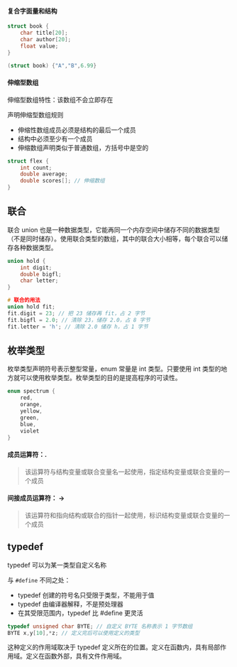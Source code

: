 #### 复合字面量和结构

```c
struct book {
    char title[20];
    char author[20];
    float value;
}

(struct book) {"A","B",6.99}
```

#### 伸缩型数组

伸缩型数组特性：该数组不会立即存在

声明伸缩型数组规则

- 伸缩性数组成员必须是结构的最后一个成员
- 结构中必须至少有一个成员
- 伸缩数组声明类似于普通数组，方括号中是空的

```c
struct flex {
    int count;
    double average;
    double scores[]; // 伸缩数组
}
```



## 联合 

联合 union 也是一种数据类型，它能再同一个内存空间中储存不同的数据类型（不是同时储存）。使用联合类型的数组，其中的联合大小相等，每个联合可以储存各种数据类型。

```c
union hold {
    int digit;
    double bigfl;
    char letter;
}

# 联合的用法
union hold fit;
fit.digit = 23; // 把 23 储存再 fit，占 2 字节
fit.bigfl = 2.0; // 清除 23，储存 2.0，占 8 字节
fit.letter = 'h'; // 清除 2.0 储存 h，占 1 字节
```



## 枚举类型

枚举类型声明符号表示整型常量，enum 常量是 int 类型。只要使用 int 类型的地方就可以使用枚举类型。枚举类型的目的是提高程序的可读性。

```c
enum spectrum {
    red,
    orange,
    yellow,
    green,
    blue,
    violet
}
```



#### 成员运算符：.

> 该运算符与结构变量或联合变量名一起使用，指定结构变量或联合变量的一个成员

#### 间接成员运算符： ->

> 该运算符和指向结构或联合的指针一起使用，标识结构变量或联合变量的一个成员



## typedef 

typedef  可以为某一类型自定义名称

与 `#define` 不同之处：

- typedef 创建的符号名只受限于类型，不能用于值
- typedef 由编译器解释，不是预处理器
- 在其受限范围内，typedef 比 #define 更灵活

```c
typedef unsigned char BYTE; // 自定义 BYTE 名称表示 1 字节数组
BYTE x,y[10],*z; // 定义完后可以使用定义的类型
```

这种定义的作用域取决于 typedef 定义所在的位置。定义在函数内，具有局部作用域。定义在函数外部，具有文件作用域。


